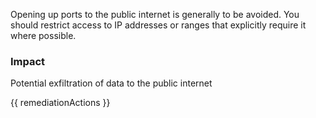 
Opening up ports to the public internet is generally to be avoided. You should restrict access to IP addresses or ranges that explicitly require it where possible.

### Impact
Potential exfiltration of data to the public internet

<!-- DO NOT CHANGE -->
{{ remediationActions }}


